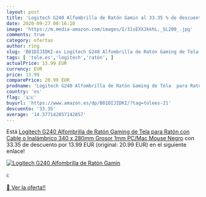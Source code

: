 ```yaml
---
layout: post
title: 'Logitech G240 Alfombrilla de Ratón Gamin al 33.35 % de descuento'
date: 2020-09-27 06:16:10
image: 'https://m.media-amazon.com/images/I/31sEXXJkkhL._SL200_.jpg'
comments: true
category: ofertas
author: ring
slug: 'B01DIJIDKI-es Logitech G240 Alfombrilla de Ratón Gaming de Tela para...'
tags: [ 'tole.es','logitech','ratón', ]
actualPrice: 13.99 EUR
currency: EUR
price: 13.99
comparePrice: 20.99 EUR
prodname: 'Logitech G240 Alfombrilla de Ratón Gaming de Tela  para Ratón con Cable o Inalámbrico  340 x 280mm  Grosor 1mm  PC/Mac Mouse  Negro'
country: 'es'
flag: '🇪🇸'
buyurl: 'https://www.amazon.es/dp/B01DIJIDKI/?tag=tolees-21'
descuento: '33.35'
average: '14.377142857142857'
---
```


Está [Logitech G240 Alfombrilla de Ratón Gaming de Tela  para Ratón con Cable o Inalámbrico  340 x 280mm  Grosor 1mm  PC/Mac Mouse  Negro](https://www.amazon.es/dp/B01DIJIDKI/?tag=tolees-21) con 33.35 de descuento por 13.99 EUR (original: 20.99 EUR) en el siguiente enlace!

[![Logitech G240 Alfombrilla de Ratón Gamin](https://m.media-amazon.com/images/I/31sEXXJkkhL._SL200_.jpg)](https://www.amazon.es/dp/B01DIJIDKI/?tag=tolees-21)

ℹ️:


[🛒 Ver la oferta!!](https://www.amazon.es/dp/B01DIJIDKI/?tag=tolees-21)
